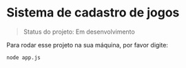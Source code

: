 <H1>Sistema de cadastro de jogos</H1>

> Status do projeto: Em desenvolvimento

Para rodar esse projeto na sua máquina, por favor digite:

```
node app.js
```
